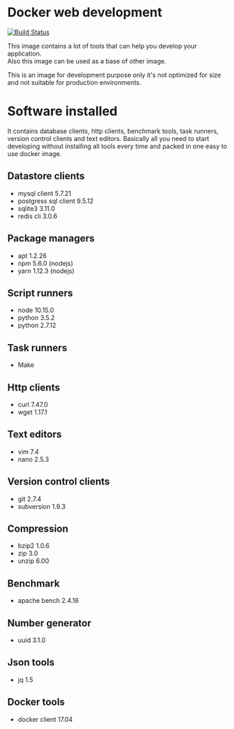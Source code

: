 # Docker web development
[![Build Status](https://travis-ci.org/richardregeer/docker-web-development.svg?branch=master)](https://travis-ci.org/richardregeer/docker-web-development)

This image contains a lot of tools that can help you develop your application.  
Also this image can be used as a base of other image.

This is an image for development purpose only it's not optimized for size and not suitable for production environments.

# Software installed
It contains database clients, http clients, benchmark tools, task runners, version control clients and text editors. Basically all you need to start developing without installing all tools every time and packed in one easy to use docker image.

## Datastore clients
 - mysql client 5.7.21
 - postgress sql client 9.5.12
 - sqlite3 3.11.0
 - redis cli 3.0.6

## Package managers
 - apt 1.2.26
 - npm 5.6.0 (nodejs)
 - yarn 1.12.3 (nodejs)

## Script runners
 - node 10.15.0
 - python 3.5.2
 - python 2.7.12

## Task runners
 - Make

## Http clients
 - curl 7.47.0
 - wget 1.17.1

## Text editors
 - vim 7.4
 - nano 2.5.3

## Version control clients
 - git 2.7.4
 - subversion 1.9.3

## Compression
 - bzip2 1.0.6
 - zip 3.0
 - unzip 6.00

## Benchmark
 - apache bench 2.4.18

## Number generator
 - uuid 3.1.0

## Json tools
 - jq 1.5

## Docker tools
 - docker client 17.04
